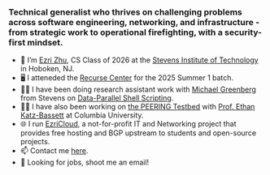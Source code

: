 ### Technical generalist who thrives on challenging problems across software engineering, networking, and infrastructure - from strategic work to operational firefighting, with a security-first mindset.

- 👋 I’m [Ezri Zhu](https://ezrizhu.com), CS Class of 2026 at the [Stevens Institute of Technology](https://stevens.edu) in Hoboken, NJ.
- 🖥️ I atteneded the [Recurse Center](https://recurse.com) for the 2025 Summer 1 batch.
- 🧑‍🔬 I have been doing research assistant work with [Michael Greenberg](https://greenberg.science/) from Stevens on [Data-Parallel Shell Scripting](https://github.com/binpash).
- 🧑‍🔬 I have also been working on [the PEERING Testbed](https://peering.ee.columbia.edu/) with [Prof. Ethan Katz-Bassett](https://www.columbia.edu/~ebk2141/) at Columbia University.
- 🌐 I run [EzriCloud](https://ezri.cloud), a not-for-profit IT and Networking project that provides free hosting and BGP upstream to students and open-source projects.
- 📫 Contact me [here](https://ezrizhu.com/contact).
- 🌈 Looking for jobs, shoot me an email!
